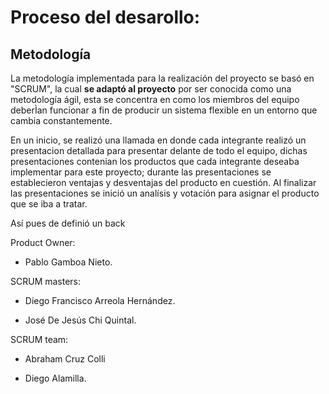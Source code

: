 # Proceso del desarollo:

## Metodología

La metodología implementada para la realización del proyecto se basó en "SCRUM", la cual **se adaptó al proyecto** por ser conocida como una metodología ágil, esta se concentra en como los miembros del equipo deberÌan funcionar a fin de producir un sistema flexible en un entorno que cambia constantemente.

En un inicio, se realizó una llamada en donde cada integrante realizó un presentacion detallada para presentar delante de todo el equipo, dichas presentaciones contenian los productos que cada integrante deseaba implementar para este proyecto; durante las presentaciones se establecieron ventajas y desventajas del producto en cuestión. Al finalizar las presentaciones se inició un analísis y votación para asignar el producto que se iba a tratar.

Así pues de definió un back





Product Owner:


* Pablo Gamboa Nieto.



SCRUM masters:


* Diego Francisco Arreola Hernández.



* José De Jesús Chi Quintal.


SCRUM team:


* Abraham Cruz Colli


* Diego Alamilla.






